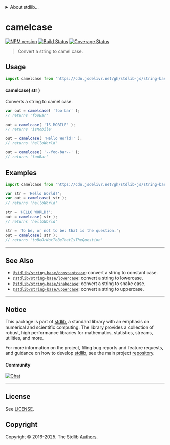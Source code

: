<!--

@license Apache-2.0

Copyright (c) 2022 The Stdlib Authors.

Licensed under the Apache License, Version 2.0 (the "License");
you may not use this file except in compliance with the License.
You may obtain a copy of the License at

   http://www.apache.org/licenses/LICENSE-2.0

Unless required by applicable law or agreed to in writing, software
distributed under the License is distributed on an "AS IS" BASIS,
WITHOUT WARRANTIES OR CONDITIONS OF ANY KIND, either express or implied.
See the License for the specific language governing permissions and
limitations under the License.

-->


<details>
  <summary>
    About stdlib...
  </summary>
  <p>We believe in a future in which the web is a preferred environment for numerical computation. To help realize this future, we've built stdlib. stdlib is a standard library, with an emphasis on numerical and scientific computation, written in JavaScript (and C) for execution in browsers and in Node.js.</p>
  <p>The library is fully decomposable, being architected in such a way that you can swap out and mix and match APIs and functionality to cater to your exact preferences and use cases.</p>
  <p>When you use stdlib, you can be absolutely certain that you are using the most thorough, rigorous, well-written, studied, documented, tested, measured, and high-quality code out there.</p>
  <p>To join us in bringing numerical computing to the web, get started by checking us out on <a href="https://github.com/stdlib-js/stdlib">GitHub</a>, and please consider <a href="https://opencollective.com/stdlib">financially supporting stdlib</a>. We greatly appreciate your continued support!</p>
</details>

# camelcase

[![NPM version][npm-image]][npm-url] [![Build Status][test-image]][test-url] [![Coverage Status][coverage-image]][coverage-url] <!-- [![dependencies][dependencies-image]][dependencies-url] -->

> Convert a string to camel case.

<!-- Package usage documentation. -->



<section class="usage">

## Usage

```javascript
import camelcase from 'https://cdn.jsdelivr.net/gh/stdlib-js/string-base-camelcase@deno/mod.js';
```

#### camelcase( str )

Converts a string to camel case.

```javascript
var out = camelcase( 'foo bar' );
// returns 'fooBar'

out = camelcase( 'IS_MOBILE' );
// returns 'isMobile'

out = camelcase( 'Hello World!' );
// returns 'helloWorld'

out = camelcase( '--foo-bar--' );
// returns 'fooBar'
```

</section>

<!-- /.usage -->

<!-- Package usage examples. -->

<section class="examples">

## Examples

```javascript
import camelcase from 'https://cdn.jsdelivr.net/gh/stdlib-js/string-base-camelcase@deno/mod.js';

var str = 'Hello World!';
var out = camelcase( str );
// returns 'helloWorld'

str = 'HELLO WORLD!';
out = camelcase( str );
// returns 'helloWorld'

str = 'To be, or not to be: that is the question.';
out = camelcase( str );
// returns 'toBeOrNotToBeThatIsTheQuestion'
```

</section>

<!-- /.examples -->

<!-- Section for related `stdlib` packages. Do not manually edit this section, as it is automatically populated. -->

<section class="related">

* * *

## See Also

-   <span class="package-name">[`@stdlib/string-base/constantcase`][@stdlib/string/base/constantcase]</span><span class="delimiter">: </span><span class="description">convert a string to constant case.</span>
-   <span class="package-name">[`@stdlib/string-base/lowercase`][@stdlib/string/base/lowercase]</span><span class="delimiter">: </span><span class="description">convert a string to lowercase.</span>
-   <span class="package-name">[`@stdlib/string-base/snakecase`][@stdlib/string/base/snakecase]</span><span class="delimiter">: </span><span class="description">convert a string to snake case.</span>
-   <span class="package-name">[`@stdlib/string-base/uppercase`][@stdlib/string/base/uppercase]</span><span class="delimiter">: </span><span class="description">convert a string to uppercase.</span>

</section>

<!-- /.related -->

<!-- Section for all links. Make sure to keep an empty line after the `section` element and another before the `/section` close. -->


<section class="main-repo" >

* * *

## Notice

This package is part of [stdlib][stdlib], a standard library with an emphasis on numerical and scientific computing. The library provides a collection of robust, high performance libraries for mathematics, statistics, streams, utilities, and more.

For more information on the project, filing bug reports and feature requests, and guidance on how to develop [stdlib][stdlib], see the main project [repository][stdlib].

#### Community

[![Chat][chat-image]][chat-url]

---

## License

See [LICENSE][stdlib-license].


## Copyright

Copyright &copy; 2016-2025. The Stdlib [Authors][stdlib-authors].

</section>

<!-- /.stdlib -->

<!-- Section for all links. Make sure to keep an empty line after the `section` element and another before the `/section` close. -->

<section class="links">

[npm-image]: http://img.shields.io/npm/v/@stdlib/string-base-camelcase.svg
[npm-url]: https://npmjs.org/package/@stdlib/string-base-camelcase

[test-image]: https://github.com/stdlib-js/string-base-camelcase/actions/workflows/test.yml/badge.svg?branch=main
[test-url]: https://github.com/stdlib-js/string-base-camelcase/actions/workflows/test.yml?query=branch:main

[coverage-image]: https://img.shields.io/codecov/c/github/stdlib-js/string-base-camelcase/main.svg
[coverage-url]: https://codecov.io/github/stdlib-js/string-base-camelcase?branch=main

<!--

[dependencies-image]: https://img.shields.io/david/stdlib-js/string-base-camelcase.svg
[dependencies-url]: https://david-dm.org/stdlib-js/string-base-camelcase/main

-->

[chat-image]: https://img.shields.io/gitter/room/stdlib-js/stdlib.svg
[chat-url]: https://app.gitter.im/#/room/#stdlib-js_stdlib:gitter.im

[stdlib]: https://github.com/stdlib-js/stdlib

[stdlib-authors]: https://github.com/stdlib-js/stdlib/graphs/contributors

[umd]: https://github.com/umdjs/umd
[es-module]: https://developer.mozilla.org/en-US/docs/Web/JavaScript/Guide/Modules

[deno-url]: https://github.com/stdlib-js/string-base-camelcase/tree/deno
[deno-readme]: https://github.com/stdlib-js/string-base-camelcase/blob/deno/README.md
[umd-url]: https://github.com/stdlib-js/string-base-camelcase/tree/umd
[umd-readme]: https://github.com/stdlib-js/string-base-camelcase/blob/umd/README.md
[esm-url]: https://github.com/stdlib-js/string-base-camelcase/tree/esm
[esm-readme]: https://github.com/stdlib-js/string-base-camelcase/blob/esm/README.md
[branches-url]: https://github.com/stdlib-js/string-base-camelcase/blob/main/branches.md

[stdlib-license]: https://raw.githubusercontent.com/stdlib-js/string-base-camelcase/main/LICENSE

<!-- <related-links> -->

[@stdlib/string/base/constantcase]: https://github.com/stdlib-js/string-base-constantcase/tree/deno

[@stdlib/string/base/lowercase]: https://github.com/stdlib-js/string-base-lowercase/tree/deno

[@stdlib/string/base/snakecase]: https://github.com/stdlib-js/string-base-snakecase/tree/deno

[@stdlib/string/base/uppercase]: https://github.com/stdlib-js/string-base-uppercase/tree/deno

<!-- </related-links> -->

</section>

<!-- /.links -->
